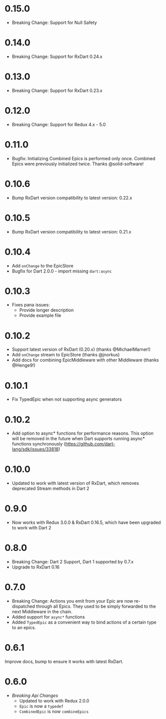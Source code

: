 # 0.15.0

  * Breaking Change: Support for Null Safety
# 0.14.0

  * Breaking Change: Support for RxDart 0.24.x
  
# 0.13.0

  * Breaking Change: Support for RxDart 0.23.x

# 0.12.0

  * Breaking Change: Support for Redux 4.x - 5.0

# 0.11.0

  * Bugfix: Initializing Combined Epics is performed only once. Combined Epics were previously initialized twice. Thanks @solid-software!

# 0.10.6

  * Bump RxDart version compatibility to latest version: 0.22.x
  
# 0.10.5

  * Bump RxDart version compatibility to latest version: 0.21.x

# 0.10.4

  * Add `onChange` to the EpicStore
  * Bugfix for Dart 2.0.0 - import missing `dart:async`

# 0.10.3

  * Fixes pana issues:
    * Provide longer description
    * Provide example file

# 0.10.2

  * Support latest version of RxDart (0.20.x) (thanks @MichaelMarner!)
  * Add `onChange` stream to EpicStore (thanks @jnorkus)
  * Add docs for combining EpicMiddleware with other Middleware (thanks @Henge9!)

# 0.10.1

  * Fix TypedEpic when not supporting async generators
  
# 0.10.2

  * Add option to async* functions for performance reasons. This option will be removed in the future when Dart supports running async* functions synchronously (https://github.com/dart-lang/sdk/issues/33818) 

# 0.10.0

  * Updated to work with latest version of RxDart, which removes deprecated Stream methods in Dart 2
  
# 0.9.0

  * Now works with Redux 3.0.0 & RxDart 0.16.5, which have been upgraded to work with Dart 2
  
# 0.8.0

  * Breaking Change: Dart 2 Support, Dart 1 supported by 0.7.x
  * Upgrade to RxDart 0.16

# 0.7.0

  * Breaking Change: Actions you emit from your Epic are now re-dispatched through all Epics. They used to be simply forwarded to the next Middleware in the chain.  
  * Added support for `async*` functions
  * Added `TypedEpic` as a convenient way to bind actions of a certain type to an epics.

# 0.6.1

Improve docs, bump to ensure it works with latest RxDart.

# 0.6.0

  * *Breaking Api Changes*
    * Updated to work with Redux 2.0.0
    * `Epic` is now a `typedef`
    * `CombinedEpic` is now `combineEpics`
    
